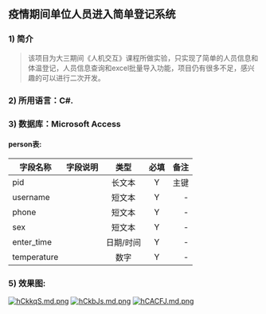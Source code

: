 ## 疫情期间单位人员进入简单登记系统

### 1) 简介

>该项目为大三期间《人机交互》课程所做实验，只实现了简单的人员信息和体温登记，人员信息查询和excel批量导入功能，项目仍有很多不足，感兴趣的可以进行二次开发。

### 2) 所用语言：C#.


### 3) 数据库：Microsoft Access


#### person表:
|字段名称       |字段说明         |类型            |必填            |备注     |
| -------------|:--------------:|:--------------:|:--------------:| ------:|
|pid||长文本|Y|主键|
|username||短文本|Y|-|
|phone||短文本|Y|-|
|sex||短文本|Y|-|
|enter_time||日期/时间|Y|-|
|temperature||数字|Y|-|


### 5) 效果图:
[![hCkkqS.md.png](https://z3.ax1x.com/2021/08/23/hCkkqS.md.png)](https://imgtu.com/i/hCkkqS)
[![hCkbJs.md.png](https://z3.ax1x.com/2021/08/23/hCkbJs.md.png)](https://imgtu.com/i/hCkbJs)
[![hCACFJ.md.png](https://z3.ax1x.com/2021/08/23/hCACFJ.md.png)](https://imgtu.com/i/hCACFJ)
